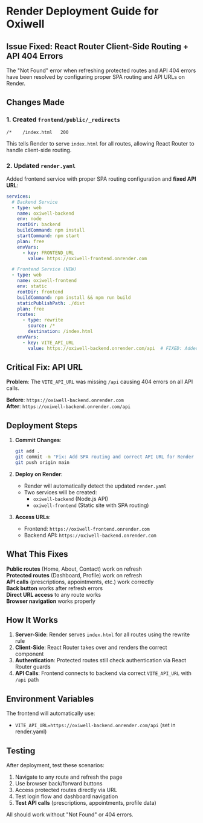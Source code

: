# Render Deployment Guide for Oxiwell

## Issue Fixed: React Router Client-Side Routing + API 404 Errors

The "Not Found" error when refreshing protected routes and API 404 errors have been resolved by configuring proper SPA routing and API URLs on Render.

## Changes Made

### 1. Created `frontend/public/_redirects`
```
/*    /index.html   200
```
This tells Render to serve `index.html` for all routes, allowing React Router to handle client-side routing.

### 2. Updated `render.yaml`
Added frontend service with proper SPA routing configuration and **fixed API URL**:

```yaml
services:
  # Backend Service
  - type: web
    name: oxiwell-backend
    env: node
    rootDir: backend
    buildCommand: npm install
    startCommand: npm start
    plan: free
    envVars:
      - key: FRONTEND_URL
        value: https://oxiwell-frontend.onrender.com

  # Frontend Service (NEW)
  - type: web
    name: oxiwell-frontend
    env: static
    rootDir: frontend
    buildCommand: npm install && npm run build
    staticPublishPath: ./dist
    plan: free
    routes:
      - type: rewrite
        source: /*
        destination: /index.html
    envVars:
      - key: VITE_API_URL
        value: https://oxiwell-backend.onrender.com/api  # FIXED: Added /api
```

## Critical Fix: API URL

**Problem**: The `VITE_API_URL` was missing `/api` causing 404 errors on all API calls.

**Before**: `https://oxiwell-backend.onrender.com`  
**After**: `https://oxiwell-backend.onrender.com/api` 

## Deployment Steps

1. **Commit Changes**:
   ```bash
   git add .
   git commit -m "Fix: Add SPA routing and correct API URL for Render deployment"
   git push origin main
   ```

2. **Deploy on Render**:
   - Render will automatically detect the updated `render.yaml`
   - Two services will be created:
     - `oxiwell-backend` (Node.js API)
     - `oxiwell-frontend` (Static site with SPA routing)

3. **Access URLs**:
   - Frontend: `https://oxiwell-frontend.onrender.com`
   - Backend API: `https://oxiwell-backend.onrender.com`

## What This Fixes

 **Public routes** (Home, About, Contact) work on refresh  
 **Protected routes** (Dashboard, Profile) work on refresh  
 **API calls** (prescriptions, appointments, etc.) work correctly  
 **Back button** works after refresh errors  
 **Direct URL access** to any route works  
 **Browser navigation** works properly  

## How It Works

1. **Server-Side**: Render serves `index.html` for all routes using the rewrite rule
2. **Client-Side**: React Router takes over and renders the correct component
3. **Authentication**: Protected routes still check authentication via React Router guards
4. **API Calls**: Frontend connects to backend via correct `VITE_API_URL` with `/api` path

## Environment Variables

The frontend will automatically use:
- `VITE_API_URL=https://oxiwell-backend.onrender.com/api` (set in render.yaml)

## Testing

After deployment, test these scenarios:
1. Navigate to any route and refresh the page
2. Use browser back/forward buttons
3. Access protected routes directly via URL
4. Test login flow and dashboard navigation
5. **Test API calls** (prescriptions, appointments, profile data)

All should work without "Not Found" or 404 errors.
